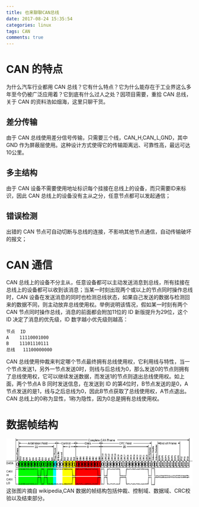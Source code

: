 ```yaml
---
title: 也来聊聊CAN总线
date: 2017-08-24 15:35:54
categories: linux
tags: CAN
comments: true
---
```

# CAN 的特点
为什么汽车行业都用 CAN 总线？它有什么特点？它为什么能存在于工业界这么多年至今仍被广泛应用着？它到底有什么过人之处？因项目需要，重拾 CAN 总线，关于 CAN 的资料浩如烟海，这里只聊干货。
<!--more-->
## 差分传输
由于 CAN 总线使用差分信号传输，只需要三个线，CAN_H,CAN_L,GND，其中 GND 作为屏蔽层使用。这种设计方式使得它的传输距离远、可靠性高，最远可达10公里。
## 多主结构
由于 CAN 设备不需要使用地址标识每个挂接在总线上的设备，而只需要ID来标识，因此 CAN 总线上的设备没有主从之分，任意节点都可以发起通信；
## 错误检测
出错的 CAN 节点可自动切断与总线的连接，不影响其他节点通信，自动传输破坏的报文；
# CAN 通信
CAN 总线上的设备不分主从，任意设备都可以主动发送消息到总线，所有挂接在总线上的设备都可以收到该消息；当某一时刻出现两个或以上的节点同时操作总线时，CAN 设备在发送消息的同时也检测总线状态，如果自己发送的数据与检测回来的数据不同，则主动放弃总线使用权。举例说明该情况，假如某一时刻有两个 CAN 节点同时操作总线，消息的前面都会附加11位的 ID 新版提升为29位，这个 ID 决定了消息的优先级，ID 数字越小优先级则越高：
   ```
 节点  ID 
  A    11110001000
  B    11101110111
 总线   11100000000
   ```
CAN 总线使用仲裁来判定哪个节点最终拥有总线使用权，它利用线与特性，当一个节点发送1，另外一节点发送0时，则线与后总线为0，那么发送0的节点则拥有了总线使用权，它可以继续发送数据，而发送1的节点则退出总线使用权。如上面，两个节点A B 同时发送信息，在发送到 ID 的第4位时，B节点发送的是0，A节点发送的是1，线与之后总线为0，因此B节点获取了总线使用权，A节点退出。CAN 总线上的0称为显性，1称为隐性，因为0总是拥有总线使用权。
# 数据帧结构
![](can-bus/dataframe.png)
这张图片摘自 wikipedia,CAN 数据的帧结构包括仲裁、控制域、数据域、CRC校验以及结束部分。

